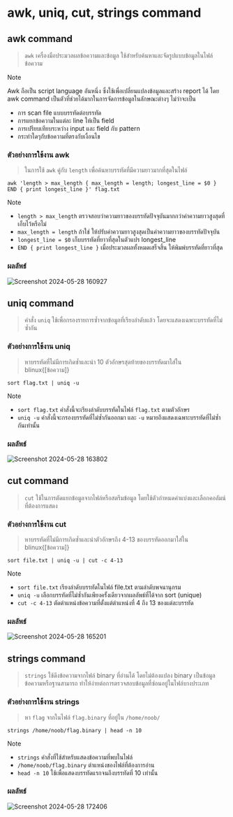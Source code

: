 # awk, uniq, cut, strings command

## awk command

> `awk` เครื่องมือประมวลผลข้อความและข้อมูล ใช้สำหรับค้นหาและจัดรูปแบบข้อมูลในไฟล์ข้อความ

> [!NOTE]
> Awk ถือเป็น script language อันหนึ่ง ซึ่งใช้เพื่อเปลี่ยนแปลงข้อมูลและสร้าง report ได้ โดย awk command เป็นตัวที่ช่วยได้มากในการจัดการข้อมูลในลักษณะต่างๆ ไม่ว่าจะเป็น
> - การ scan file แบบบรรทัดต่อบรรทัด
> - การแยกข้อความในแต่ละ line ให้เป็น field
> - การเปรียบเทียบระหว่าง input และ field กับ pattern
> - กระทำใดๆกับข้อความที่ตรงกับเงื่อนไข

### ตัวอย่างการใช้งาน awk

> ในการใช้ `awk` คู่กับ `length` เพื่อค้นหาบรรทัดที่มีความยาวมากที่สุดในไฟล์

```
awk 'length > max_length { max_length = length; longest_line = $0 } END { print longest_line }' flag.txt
```

> [!NOTE]
> - `length > max_length` ตรวจสอบว่าความยาวของบรรทัดปัจจุบันมากกว่าค่าความยาวสูงสุดที่เก็บไว้หรือไม่
> - `max_length = length` ถ้าใช่ ให้ปรับค่าความยาวสูงสุดเป็นค่าความยาวของบรรทัดปัจจุบัน
> - `longest_line = $0` เก็บบรรทัดที่ยาวที่สุดในตัวแปร longest_line
> - `END { print longest_line }` เมื่อประมวลผลทั้งหมดเสร็จสิ้น ให้พิมพ์บรรทัดที่ยาวที่สุด

### ผลลัพธ์

![Screenshot 2024-05-28 160927](https://github.com/Atiwitch15101/Linux-Knowledge/assets/159407312/71f2e569-3641-4e2a-942b-8e98682a336e)

## uniq command

> คำสั่ง `uniq` ใช้เพื่อกรองรายการซ้ำจากข้อมูลที่เรียงลำดับแล้ว โดยจะแสดงเฉพาะบรรทัดที่ไม่ซ้ำกัน

### ตัวอย่างการใช้งาน uniq

> หาบรรทัดที่ไม่มีการเกิดซ้ำและนำ 10 ตัวอักษรสุดท้ายของบรรทัดมาใส่ใน blinux{[ข้อความ]}

```
sort flag.txt | uniq -u
```

> [!NOTE]
> - `sort flag.txt` คำสั่งนี้จะเรียงลำดับบรรทัดในไฟล์ `flag.txt` ตามตัวอักษร
> - `uniq -u` คำสั่งนี้จะกรองบรรทัดที่ไม่ซ้ำกันออกมา และ `-u` หมายถึงแสดงเฉพาะบรรทัดที่ไม่ซ้ำกันเท่านั้น

### ผลลัพธ์

![Screenshot 2024-05-28 163802](https://github.com/Atiwitch15101/Linux-Knowledge/assets/159407312/f4507dfe-55db-4a5c-b70f-fd73fcc1820c)

## cut command

> `cut` ใช้ในการตัดแยกข้อมูลจากไฟล์หรือสตรีมข้อมูล โดยใช้ตัวกำหนดคำแบ่งและเลือกคอลัมน์ที่ต้องการแสดง

### ตัวอย่างการใช้งาน cut

> หาบรรทัดที่ไม่มีการเกิดซ้ำและนำตัวอักษรถึง 4-13 ของบรรทัดออกมาใส่ใน blinux{[ข้อความ]}

```
sort file.txt | uniq -u | cut -c 4-13
```

> [!NOTE]
> - `sort file.txt` เรียงลำดับบรรทัดในไฟล์ file.txt ตามลำดับพจนานุกรม
> - `uniq -u` เลือกบรรทัดที่ไม่ซ้ำกันเพียงครั้งเดียวจากผลลัพธ์ที่ได้จาก sort (unique)
> - `cut -c 4-13` ตัดตำแหน่งข้อความที่ตั้งแต่ตำแหน่งที่ 4 ถึง 13 ของแต่ละบรรทัด

### ผลลัพธ์

![Screenshot 2024-05-28 165201](https://github.com/Atiwitch15101/Linux-Knowledge/assets/159407312/24a09b8d-ed1c-4cf4-933e-47c0a5882d6b)

## strings command

> `strings` ใช้ดึงข้อความจากไฟล์ binary ที่อ่านได้ โดยไม่ต้องแปลง binary เป็นข้อมูลข้อความหรือฐานสามารถ ทำให้ง่ายต่อการตรวจสอบข้อมูลที่ซ่อนอยู่ในไฟล์บางประเภท

### ตัวอย่างการใช้งาน strings

> หา `flag` จากในไฟล์ `flag.binary` ที่อยู่ใน `/home/noob/`

```
strings /home/noob/flag.binary | head -n 10
```

> [!NOTE]
> - `strings` คำสั่งที่ใช้สำหรับแสดงข้อความที่พบในไฟล์
> - `/home/noob/flag.binary` ตำแหน่งของไฟล์ที่ต้องการอ่าน
> - `head -n 10` ใช้เพื่อแสดงบรรทัดแรกจนถึงบรรทัดที่ 10 เท่านั้น

### ผลลัพธ์

![Screenshot 2024-05-28 172406](https://github.com/Atiwitch15101/Linux-Knowledge/assets/159407312/7ed0de96-5f13-4960-862c-ddc2413887ae)
